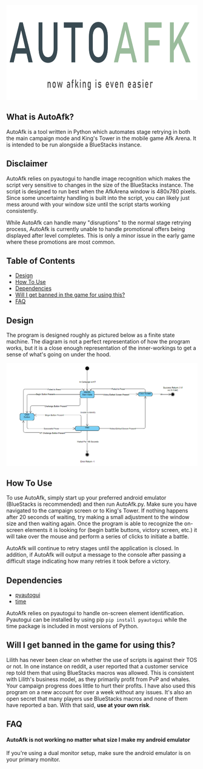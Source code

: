 
<img src="readme_image/hero.png" height = "250" width = "750">


## What is AutoAfk?
AutoAfk is a tool written in Python which automates stage retrying in both the main campaign mode and King's Tower in the mobile game Afk Arena. It is intended to be run alongside a BlueStacks instance.

## Disclaimer
AutoAfk relies on pyautogui to handle image recognition which makes the script very sensitive to changes in the size of the BlueStacks instance. The script is designed to run best when the AfkArena window is 480x780 pixels. Since some uncertainty handling is built into the script, you can likely just mess around with your window size until the script starts working consistently. 

While AutoAfk can handle many "disruptions" to the normal stage retrying process, AutoAfk is currently unable to handle promotional offers being displayed after level completes. This is only a minor issue in the early game where these promotions are most common.

## Table of Contents
- [Design](#design)
- [How To Use](#how-to-use)
- [Dependencies](#dependencies)
- [Will I get banned in the game for using this?](#will-i-get-banned-in-the-game-for-using-this)
- [FAQ](#faq)

## Design
The program is designed roughly as pictured below as a finite state machine. The diagram is not a perfect representation of how the program works, but it is a close enough representation of the inner-workings to get a sense of what's going on under the hood.

<img src="readme_image/flow_diagram.png">

## How To Use
To use AutoAfk, simply start up your preferred android emulator (BlueStacks is recommended) and then run AutoAfk.py. Make sure you have navigated to the campaign screen or to King's Tower. If nothing happens after 20 seconds of waiting, try making a small adjustment to the window size and then waiting again. Once the program is able to recognize the on-screen elements it is looking for (begin battle buttons, victory screen, etc.) it will take over the mouse and perform a series of clicks to initiate a battle. 

AutoAfk will continue to retry stages until the application is closed. In addition, if AutoAfk will output a message to the console after passing a difficult stage indicating how many retries it took before a victory. 

## Dependencies
- [pyautogui](#pyautogui) 
- [time](#time) 

AutoAfk relies on pyautogui to handle on-screen element identification. Pyautogui can be installed by using pip ```pip install pyautogui``` while the time package is included in most versions of Python.

## Will I get banned in the game for using this?
Lilith has never been clear on whether the use of scripts is against their TOS or not. In one instance on reddit, a user reported that a customer service rep told them that using BlueStacks macros was allowed. This is consistent with Lilith's business model, as they primarily profit from PvP and whales. Your campaign progress does little to hurt their profits. I have also used this program on a new account for over a week without any issues. It's also an open secret that many players use BlueStacks macros and none of them have reported a ban. With that said, **use at your own risk**.

## FAQ
#### AutoAfk is not working no matter what size I make my android emulator
If you're using a dual monitor setup, make sure the android emulator is on your primary monitor.
